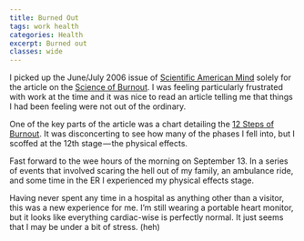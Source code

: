 ```yaml
---
title: Burned Out
tags: work health
categories: Health
excerpt: Burned out
classes: wide
---
```


I picked up the June/July 2006 issue of [Scientific American Mind](http://www.sciammind.com/) solely for the article on the [Science of Burnout](https://www.scientificamerican.com/magazine/mind/2006/06-01/). I was feeling particularly frustrated with work at the time and it was nice to read an article telling me that things I had been feeling were not out of the ordinary.

One of the key parts of the article was a chart detailing the [12 Steps of Burnout](http://99u.com/workbook/25941/the-12-stages-of-burnout). It was disconcerting to see how many of the phases I fell into, but I scoffed at the 12th stage — the physical effects.

Fast forward to the wee hours of the morning on September 13. In a series of events that involved scaring the hell out of my family, an ambulance ride, and some time in the ER I experienced my physical effects stage.

Having never spent any time in a hospital as anything other than a visitor, this was a new experience for me. I’m still wearing a portable heart monitor, but it looks like everything cardiac-wise is perfectly normal. It just seems that I may be under a bit of stress. (heh)
